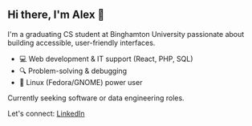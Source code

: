 ## Hi there, I'm Alex 👋
I'm a graduating CS student at Binghamton University passionate about building accessible, user-friendly interfaces.

- 💻 Web development & IT support (React, PHP, SQL)
- 🔍 Problem-solving & debugging
- 🐧 Linux (Fedora/GNOME) power user

Currently seeking software or data engineering roles.

Let's connect: [LinkedIn](#www.linkedin.com/in/alex-chen-hsieh)
<!--
**AlexMicael/AlexMicael** is a ✨ _special_ ✨ repository because its `README.md` (this file) appears on your GitHub profile.

Here are some ideas to get you started:

- 🔭 I’m currently working on ...
- 🌱 I’m currently learning ...
- 👯 I’m looking to collaborate on ...
- 🤔 I’m looking for help with ...
- 💬 Ask me about ...
- 📫 How to reach me: ...
- 😄 Pronouns: ...
- ⚡ Fun fact: ...
-->
